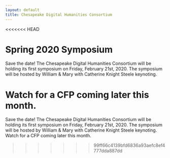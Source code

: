 ```yaml
---
layout: default
title: Chesapeake Digital Humanities Consortium
---
```


<<<<<<< HEAD
# Spring 2020 Symposium

Save the date! The Chesapeake Digital Humanities Consortium will be holding its first symposium on Friday, February 21st, 2020. The symposium will be hosted by William & Mary with Catherine Knight Steele keynoting.

Watch for a CFP coming later this month.
=======
Save the date! The Chesapeake Digital Humanities Consortium will be holding its first symposium on Friday, February 21st, 2020. The symposium will be hosted by William & Mary with Catherine Knight Steele keynoting. Watch for a CFP coming later this month.
>>>>>>> 99ff66c4139bfd6836a93aefc8ef4777dda887dd
